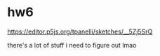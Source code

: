 # hw6
https://editor.p5js.org/tpanelli/sketches/__5Zj5SrQ

there's a lot of stuff i need to figure out lmao
